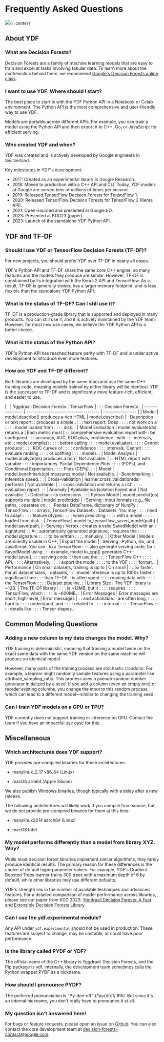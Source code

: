 # Frequently Asked Questions

![](image/cpu_forest.png){: .center}

## About YDF

### What are Decision Forests?

Decision Forests are a family of machine learning models that are easy to train
and excel at tasks involving tabular data. To learn more about the mathematics
behind them, we recommend
[Google's Decision Forests online class](https://developers.google.com/machine-learning/decision-forests).

### I want to use YDF. Where should I start?

The best place to start is with the YDF Python API in a Notebook or Colab
environment. The Python API is the most comprehensive and user-friendly way to
use YDF.

Models are portable across different APIs. For example, you can train a model
using the Python API and then export it to C++, Go, or JavaScript for efficient
serving.

### Who created YDF and when?

YDF was created and is actively developed by Google engineers in Switzerland.

Key milestones in YDF's development:

*   2017: Created as an experimental library in Google Research.
*   2018: Moved to production with a C++ API and CLI. Today, YDF models at
    Google are served tens of millions of times per second.
*   2019: Released TensorFlow Decision Forests for TensorFlow 1.
*   2020: Released TensorFlow Decision Forests for TensorFlow 2 (Keras API).
*   2021: Open-sourced and presented at Google I/O.
*   2023: Presented at KDD23 (paper).
*   2023: Launch of the standalone YDF Python API.

## YDF and TF-DF

### Should I use YDF or TensorFlow Decision Forests (TF-DF)?

For new projects, you should prefer YDF over TF-DF in nearly all cases.

YDF's Python API and TF-DF share the same core C++ engine, so many features and
the models they produce are similar. However, TF-DF is constrained by its
integration with the Keras 2 API and TensorFlow. As a result, TF-DF is generally
slower, has a larger memory footprint, and is less flexible than the standalone
YDF Python API.

### What is the status of TF-DF? Can I still use it?

TF-DF is a production-grade library that is supported and deployed in many
products. You can still use it, and it is actively maintained by the YDF team.
However, for most new use cases, we believe the YDF Python API is a better
choice.

### What is the status of the Python API?

YDF's Python API has reached feature parity with TF-DF and is under active
development to introduce even more features.

### How are YDF and TF-DF different?

Both libraries are developed by the same team and use the same C++ training
code, meaning models trained by either library will be identical. YDF is the
successor to TF-DF and is significantly more feature-rich, efficient, and easier
to use.

|                  | Yggdrasil Decision Forests            | TensorFlow        |
:                  :                                       : Decision Forests  :
| ---------------- | ------------------------------------- | ----------------- |
| Model            | model.describe() produces a rich HTML | model.describe()  |
: Description      : or text report.                       : produces a simple :
:                  :                                       : text report. Does :
:                  :                                       : not work on a     :
:                  :                                       : model loaded from :
:                  :                                       : disk.             :
| Model Evaluation | model.evaluate(ds) returns a          | Each metric must  |
:                  : comprehensive evaluation report with  : be configured     :
:                  : accuracy, AUC, ROC plots, confidence  : with              :
:                  : intervals, etc.                       : model.compile()   :
:                  :                                       : before calling    :
:                  :                                       : model.evaluate(). :
:                  :                                       : Cannot produce    :
:                  :                                       : ROC curves or     :
:                  :                                       : confidence        :
:                  :                                       : intervals. Cannot :
:                  :                                       : evaluate ranking  :
:                  :                                       : or uplifting      :
:                  :                                       : models.           :
| Model Analysis   | model.analyze(ds) produces a rich     | Not available.    |
:                  : HTML report with variable             :                   :
:                  : importances, Partial Dependence Plots :                   :
:                  : (PDPs), and Conditional Expectation   :                   :
:                  : Plots (CEPs).                         :                   :
| Model            | model.benchmark(ds) measures model    | Not available.    |
: Benchmarking     : inference speed.                      :                   :
| Cross-validation | learner.cross_validation(ds) performs | Not available.    |
:                  : cross-validation and returns a rich   :                   :
:                  : evaluation report.                    :                   :
| Anomaly          | Available via Isolation Forest and    | Not available.    |
: Detection        : its extensions.                       :                   :
| Python Model     | model.predict(ds) supports multiple   | model.predict(ds) |
: Serving          : input formats (e.g., file paths,      : operates on       :
:                  : Pandas DataFrame, dictionary of NumPy : TensorFlow        :
:                  : arrays, TensorFlow Dataset).          : Datasets. You may :
:                  :                                       : need to adapt     :
:                  :                                       : feature dtypes    :
:                  :                                       : when predicting   :
:                  :                                       : with a model      :
:                  :                                       : loaded from disk. :
| TensorFlow       | model.to_tensorflow_saved_model(path) | model.save(path,  |
: Serving / Vertex : creates a valid SavedModel with an    : signature)        :
: AI               : automatically generated signature.    : requires the      :
:                  :                                       : model signature   :
:                  :                                       : to be written     :
:                  :                                       : manually.         :
| Other Model      | Models are directly usable in C++,    | Export the model  |
: Serving          : Python, Go, and JavaScript. You can   : to a TensorFlow   :
:                  : also generate serving code; for       : SavedModel using  :
:                  : example, model.to_cpp() generates C++ : model.save(),     :
:                  : serving code.                         : then use the      :
:                  :                                       : TensorFlow C++    :
:                  :                                       : API.              :
:                  :                                       : Alternatively,    :
:                  :                                       : export the model  :
:                  :                                       : to the YDF        :
:                  :                                       : format.           :
| Performance      | On small datasets, training is up to  | On small          |
:                  : 5x faster. For all dataset sizes,     : datasets,         :
:                  : model inference is up to 1000x faster : significant time  :
:                  : than TF-DF.                           : is often spent    :
:                  :                                       : reading data with :
:                  :                                       : the TensorFlow    :
:                  :                                       : Dataset pipeline. :
| Library Size     | The YDF library is ~12B.              | The TF-DF library |
:                  :                                       : is ~12MB, but it  :
:                  :                                       : requires          :
:                  :                                       : TensorFlow, which :
:                  :                                       : is ~600MB.        :
| Error Messages   | Error messages are short, high-level, | Error messages    |
:                  : and actionable.                       : are often long,   :
:                  :                                       : hard to           :
:                  :                                       : understand, and   :
:                  :                                       : related to        :
:                  :                                       : internal          :
:                  :                                       : TensorFlow        :
:                  :                                       : details like      :
:                  :                                       : Tensor shapes.    :

## Common Modeling Questions

### Adding a new column to my data changes the model. Why?

YDF training is deterministic, meaning that training a model twice on the exact
same data with the same YDF version on the same machine will produce an
identical model.

However, many parts of the training process are stochastic (random). For
example, a learner might randomly sample features using a parameter like
attribute_sampling_ratio. This process uses a pseudo-random number generator
initialized by a seed. If you add a column (even an empty one) or reorder
existing columns, you change the input to this random process, which can lead to
a different model—similar to changing the training seed.

### Can I train YDF models on a GPU or TPU?

YDF currently does not support training or inference on GPU. Contact the team
if you have an impactful use case for this.

## Miscellaneous

### Which architectures does YDF support?

YDF provides pre-compiled binaries for these architectures:

*   manylinux_2_17  x86_64 (Linux)

*   macOS arm64 (Apple Silicon)

We also publish Windows binaries, though typically with a delay after a new
release.

The following architectures will likely work if you compile from source, but we
do not provide pre-compiled binaries for them at this time:

*   manylinux2014 aarch64 (Linux)

*   macOS Intel

### My model performs differently than a model from library XYZ. Why?

While most decision forest libraries implement similar algorithms, they rarely
produce identical results. The primary reason for these differences is the
choice of default hyperparameter values. For example, YDF's Gradient Boosted
Trees learner trains 300 trees with a maximum depth of 6 by default, while other
libraries may use different defaults.

YDF's strength lies in the number of available techniques and advanced features.
For a detailed comparison of model performance across libraries, please see our
paper from KDD 2023: [Yggdrasil Decision Forests: A Fast and Extensible Decision Forests Library](https://doi.org/10.1145/3580305.3599933).

### Can I use the ydf.experimental module?

Any API under `ydf.experimental` should not be used in production. These features
are subject to change, may be unstable, or could have poor performance.

### Is the library called PYDF or YDF?

The official name of the C++ library is Yggdrasil Decision Forests, and the Pip
package is ydf. Internally, the development team sometimes calls the Python
wrapper PYDF as a nickname.

### How should I pronounce PYDF?

The preferred pronunciation is "Py-dee-eff" (/ˈpaɪˈdiˈɛf/ IPA). But since it's
an internal nickname, you don't really have to pronounce it at all.

### My question isn't answered here!

For bugs or feature requests, please open an issue on [Github](https://github.com/google/yggdrasil-decision-forests/issues). You can also
contact the core development team at [decision-forests-contact@google.com](mailto:decision-forests-contact@google.com).

